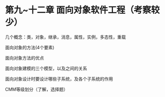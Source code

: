 # 第九~十二章 面向对象软件工程（考察较少）

几个概念：类，对象，继承，消息，属性，实例，多态性，重载

面向对象的方法(4个要素)

面向对象方法的优点

面向对象建模的三个模型，以及之间的关系

面向对象设计时要设计哪些子系统，及各个子系统的作用

CMM等级划分（了解，选择题）